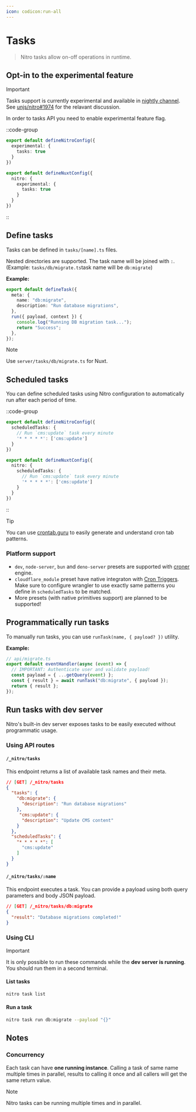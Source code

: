 ```yaml
---
icon: codicon:run-all
---
```


# Tasks

> Nitro tasks allow on-off operations in runtime.

## Opt-in to the experimental feature

> [!IMPORTANT]
> Tasks support is currently experimental and available in [nightly channel](/guide/nightly).
> See [unjs/nitro#1974](https://github.com/unjs/nitro/issues/1974) for the relavant discussion.

In order to tasks API you need to enable experimental feature flag.

::code-group
```ts [nitro.config.ts]
export default defineNitroConfig({
  experimental: {
    tasks: true
  }
})
```

```ts [nuxt.config.ts]
export default defineNuxtConfig({
  nitro: {
    experimental: {
      tasks: true
    }
  }
})
```
::


## Define tasks

Tasks can be defined in `tasks/[name].ts` files.

Nested directories are supported. The task name will be joined with `:`. (Example: `tasks/db/migrate.ts`task name will be `db:migrate`)

**Example:**

```ts [tasks/db/migrate.ts]
export default defineTask({
  meta: {
    name: "db:migrate",
    description: "Run database migrations",
  },
  run({ payload, context }) {
    console.log("Running DB migration task...");
    return "Success";
  },
});
```

> [!NOTE]
> Use `server/tasks/db/migrate.ts` for Nuxt.


## Scheduled tasks

You can define scheduled tasks using Nitro configuration to automatically run after each period of time.

::code-group
```ts [nitro.config.ts]
export default defineNitroConfig({
  scheduledTasks: {
    // Run `cms:update` task every minute
    '* * * * *': ['cms:update']
  }
})
```

```ts [nuxt.config.ts]
export default defineNuxtConfig({
  nitro: {
    scheduledTasks: {
      // Run `cms:update` task every minute
      '* * * * *': ['cms:update']
    }
  }
})
```

::

> [!TIP]
> You can use [crontab.guru](https://crontab.guru/) to easily generate and understand cron tab patterns.

### Platform support

- `dev`, `node-server`, `bun` and `deno-server` presets are supported with [croner](https://croner.56k.guru/) engine.
- `cloudflare_module` preset have native integraton with [Cron Triggers](https://developers.cloudflare.com/workers/configuration/cron-triggers/). Make sure to configure wrangler to use exactly same patterns you define in `scheduledTasks` to be matched.
- More presets (with native primitives support) are planned to be supported!

## Programmatically run tasks

To manually run tasks, you can use `runTask(name, { payload? })` utility.

**Example:**

```ts
// api/migrate.ts
export default eventHandler(async (event) => {
  // IMPORTANT: Authenticate user and validate payload!
  const payload = { ...getQuery(event) };
  const { result } = await runTask("db:migrate", { payload });
  return { result };
});
```

## Run tasks with dev server

Nitro's built-in dev server exposes tasks to be easily executed without programmatic usage.

### Using API routes

#### `/_nitro/tasks`

This endpoint returns a list of available task names and their meta.

```json
// [GET] /_nitro/tasks
{
  "tasks": {
    "db:migrate": {
      "description": "Run database migrations"
    },
     "cms:update": {
      "description": "Update CMS content"
    }
  },
  "scheduledTasks": {
    "* * * * *": [
      "cms:update"
    ]
  }
}
```

#### `/_nitro/tasks/:name`

This endpoint executes a task. You can provide a payload using both query parameters and body JSON payload.

```json
// [GET] /_nitro/tasks/db:migrate
{
  "result": "Database migrations completed!"
}
```

### Using CLI

> [!IMPORTANT]
> It is only possible to run these commands while the **dev server is running**. You should run them in a second terminal.

#### List tasks

```sh
nitro task list
```

#### Run a task

```sh
nitro task run db:migrate --payload "{}"
```

## Notes

### Concurrency

Each task can have **one running instance**. Calling a task of same name multiple times in parallel, results to calling it once and all callers will get the same return value.

> [!NOTE]
> Nitro tasks can be running multiple times and in parallel.
